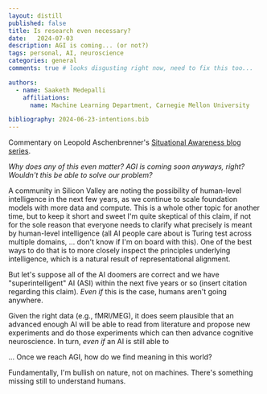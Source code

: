 ```yaml
---
layout: distill
published: false
title: Is research even necessary?
date:   2024-07-03
description: AGI is coming... (or not?)
tags: personal, AI, neuroscience
categories: general
comments: true # looks disgusting right now, need to fix this too...

authors:
  - name: Saaketh Medepalli
    affiliations: 
      name: Machine Learning Department, Carnegie Mellon University

bibliography: 2024-06-23-intentions.bib
---
```


Commentary on Leopold Aschenbrenner's [Situational Awareness blog series](https://situational-awareness.ai/).

*Why does any of this even matter? AGI is coming soon anyways, right? Wouldn't this be able to solve our problem?*

A community in Silicon Valley are noting the possibility of human-level intelligence in the next few years, as we continue to scale foundation models with more data and compute. This is a whole other topic for another time, but to keep it short and sweet I'm quite skeptical of this claim, if not for the sole reason that everyone needs to clarify what precisely is meant by human-level intelligence (all AI people care about is Turing test across multiple domains, ... don't know if I'm on board with this). One of the best ways to do that is to more closely inspect the principles underlying intelligence, which is a natural result of representational alignment.

But let's suppose all of the AI doomers are correct and we have "superintelligent" AI (ASI) within the next five years or so (insert citation regarding this claim). *Even if* this is the case, humans aren't going anywhere.

Given the right data (e.g., fMRI/MEG), it does seem plausible that an advanced enough AI will be able to read from literature and propose new experiments and do those experiments which can then advance cognitive neuroscience. In turn, *even if* an AI is still able to 

... Once we reach AGI, how do we find meaning in this world?

Fundamentally, I'm bullish on nature, not on machines. There's something missing still to understand humans. 